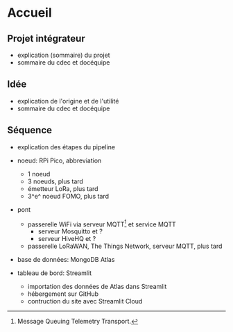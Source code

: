 # Accueil

## Projet intégrateur

- explication (sommaire) du projet
- sommaire du cdec et docéquipe

## Idée

- explication de l'origine et de l'utilité
- sommaire du cdec et docéquipe

## Séquence

- explication des étapes du pipeline

- noeud: RPi Pico, abbreviation
	- 1 noeud
	- 3 noeuds, plus tard
	- émetteur LoRa, plus tard
	- 3^e^ noeud FOMO, plus tard
- pont
	- passerelle WiFi via serveur MQTT[^mqtt] et service MQTT
		- serveur Mosquitto et ?
		- serveur HiveHQ et ?
	- passerelle LoRaWAN, The Things Network, serveur MQTT, plus tard
- base de données: MongoDB Atlas
- tableau de bord: Streamlit
	- importation des données de Atlas dans Streamlit
	- hébergement sur GitHub
	- contruction du site avec Streamlit Cloud 

[^mqtt]: Message Queuing Telemetry Transport.
